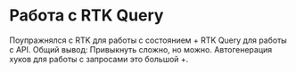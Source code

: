 # Работа с RTK Query
Поупражнялся с RTK для работы с состоянием + RTK Query для работы с API. Общий вывод: Привыкнуть сложно, но можно. Автогенерация хуков для работы с запросами это большой +.
